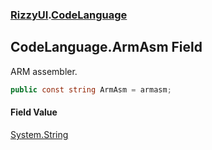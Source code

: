 ### [RizzyUI](RizzyUI 'RizzyUI').[CodeLanguage](RizzyUI.CodeLanguage 'RizzyUI.CodeLanguage')

## CodeLanguage.ArmAsm Field

ARM assembler.

```csharp
public const string ArmAsm = armasm;
```

#### Field Value
[System.String](https://docs.microsoft.com/en-us/dotnet/api/System.String 'System.String')